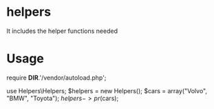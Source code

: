 # helpers
It includes the helper functions needed

# Usage
require __DIR__.'/vendor/autoload.php';

use Helpers\Helpers;
$helpers = new Helpers();
$cars = array("Volvo", "BMW", "Toyota");
$helpers->pr($cars);
